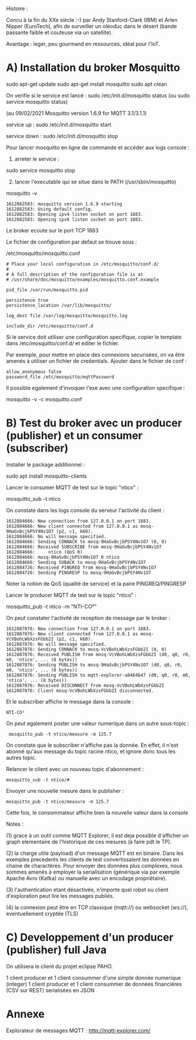 Histoire :

Concu à la fin du XXe siècle :-) par Andy Stanford-Clark (IBM) et Arlen Nipper (EuroTech),
afin de surveiller un oléoduc dans le désert (bande passante faible et couteuse via un satellite).

Avantage : leger, peu gourmand en ressources, idéal pour l'IoT.


A) Installation du broker Mosquitto
===================================

sudo apt-get update
sudo apt-get install mosquitto
sudo apt clean

On verifie si le service est lancé :
sudo /etc/init.d/mosquitto status
(ou sudo service mosquitto status)

(au 09/02/2021 Mosquitto version 1.6.9 for MQTT 3.1/3.1.1)

service up :
sudo /etc/init.d/mosquitto start

service down :
sudo /etc/init.d/mosquitto stop

Pour lancer mosquitto en ligne de commande et accéder aux logs console :

1) arreter le service :

sudo service mosquitto stop

2) lancer l'executable qui se situe dans le PATH (/usr/sbin/mosquitto)

mosquitto -v

	1612882583: mosquitto version 1.6.9 starting
	1612882583: Using default config.
	1612882583: Opening ipv4 listen socket on port 1883.
	1612882583: Opening ipv6 listen socket on port 1883.

Le broker ecoute sur le port TCP 1883

Le fichier de configuration par defaut se trouve sous :

/etc/mosquitto/mosquitto.conf

	# Place your local configuration in /etc/mosquitto/conf.d/
	#
	# A full description of the configuration file is at
	# /usr/share/doc/mosquitto/examples/mosquitto.conf.example

	pid_file /var/run/mosquitto.pid

	persistence true
	persistence_location /var/lib/mosquitto/

	log_dest file /var/log/mosquitto/mosquitto.log

	include_dir /etc/mosquitto/conf.d

Si le service doit utiliser une configuration specifique, copier le template dans
/etc/mosquitto/conf.d/ et editer le fichier.

Par exemple, pour mettre en place des connexions securisées, on va être amenés à utiliser
un fichier de credentials. Ajouter dans le fichier de conf :

	allow_anonymous false
	password_file /etc/mosquitto/mqttPassword


Il possible egalement d'invoquer l'exe avec une configuration specifique :

mosquitto -v -c mosquitto.conf

B) Test du broker avec un producer (publisher) et un consumer (subscriber)
==========================================================================

Installer le package additionnel :

sudo apt install mosquitto-clients 

Lancer le consumer MQTT de test sur le topic "ntico" :

mosquitto_sub -t ntico

On constate dans les logs console du serveur l'activité du client :

	1612884666: New connection from 127.0.0.1 on port 1883.
	1612884666: New client connected from 127.0.0.1 as mosq-9HaGvBcjbPSY4Nv1O7 (p2, c1, k60).
	1612884666: No will message specified.
	1612884666: Sending CONNACK to mosq-9HaGvBcjbPSY4Nv1O7 (0, 0)
	1612884666: Received SUBSCRIBE from mosq-9HaGvBcjbPSY4Nv1O7
	1612884666:     ntico (QoS 0)
	1612884666: mosq-9HaGvBcjbPSY4Nv1O7 0 ntico
	1612884666: Sending SUBACK to mosq-9HaGvBcjbPSY4Nv1O7
	1612884726: Received PINGREQ from mosq-9HaGvBcjbPSY4Nv1O7
	1612884726: Sending PINGRESP to mosq-9HaGvBcjbPSY4Nv1O7

Noter la notion de QoS (qualité de service) et la paire PINGREQ/PINGRESP

Lancer le producer MQTT de test sur le topic "ntico" :

mosquitto_pub -t ntico -m "NTI-CO²"

On peut constater l'activité de reception de message par le broker :

	1612887876: New connection from 127.0.0.1 on port 1883.
	1612887876: New client connected from 127.0.0.1 as mosq-VcVBohLWbXzsFGbb2I (p2, c1, k60).
	1612887876: No will message specified.
	1612887876: Sending CONNACK to mosq-VcVBohLWbXzsFGbb2I (0, 0)
	1612887876: Received PUBLISH from mosq-VcVBohLWbXzsFGbb2I (d0, q0, r0, m0, 'ntico', ... (8 bytes))
	1612887876: Sending PUBLISH to mosq-9HaGvBcjbPSY4Nv1O7 (d0, q0, r0, m0, 'ntico', ... (8 bytes))
	1612887876: Sending PUBLISH to mqtt-explorer-a8464b47 (d0, q0, r0, m0, 'ntico', ... (8 bytes))
	1612887876: Received DISCONNECT from mosq-VcVBohLWbXzsFGbb2I
	1612887876: Client mosq-VcVBohLWbXzsFGbb2I disconnected.
	
Et le subscriber affiche le message dans la console :

	NTI-CO²

On peut egalement poster une valeur numerique dans un autre sous-topic :

	 mosquitto_pub -t ntico/measure -m 125.7
	 
On constate que le subscriber n'affiche pas la donnée. En effet, il n'est abonné qu'aux message du topic
racine ntico, et ignore donc tous les autres topic.

Relancer le client avec un nouveau topic d'abonnement :

	mosquitto_sub -t ntico/#
	
Envoyer une nouvelle mesure dans le publisher :

	mosquitto_pub -t ntico/measure -m 125.7
	
Cette fois, le consommateur affiche bien la nouvelle valeur dans la console

Notes : 

(1) grace à un outil comme MQTT Explorer, il est deja possible d'afficher un graph elementaire de l'historique
de ces mesures (à faire pdt le TP).

(2) la charge utile (payload) d'un message MQTT est en binaire. Dans les exemples precedents les clients de test
convertissaient les données en chaine de charactères. Pour envoyer des données plus complexes, nous sommes amenés
à employer la serialisation (générique via par exemple Apache Avro (Kafka) ou manuelle avec un encodage propriétaire).

(3) l'authentication etant désactivée, n'importe quel robot ou client d'exploration peut lire les messages publiés.

(4) la connexion peut être en TCP classique (mqtt://) ou websocket (ws://), eventuellement cryptée (TLS)

	
C) Developpement d'un producer (publisher) full Java
====================================================

On utilisera le client du projet eclipse PAHO.

1 client producer et 1 client consummer d'une simple donnée numerique (integer)
1 client producer et 1 client consummer de données financières (CSV sur REST) serialisées en JSON


Annexe
======

Explorateur de messages MQTT : http://mqtt-explorer.com/
